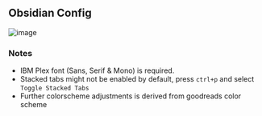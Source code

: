 ## Obsidian Config
![image](https://github.com/user-attachments/assets/02712a67-245e-4eb3-a885-f0b02543b393)

### Notes

- IBM Plex font (Sans, Serif & Mono) is required.
- Stacked tabs might not be enabled by default, press `ctrl+p` and select `Toggle Stacked Tabs`
- Further colorscheme adjustments is derived from goodreads color scheme
